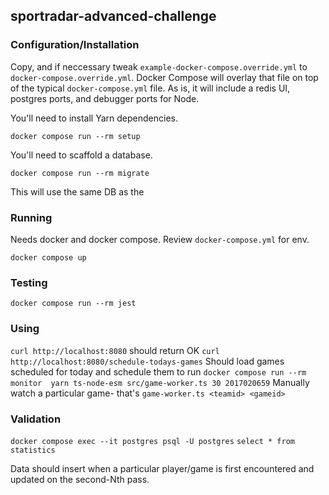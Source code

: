 ## sportradar-advanced-challenge

### Configuration/Installation
Copy, and if neccessary tweak `example-docker-compose.override.yml` to `docker-compose.override.yml`.  Docker Compose will overlay that file on top of the typical `docker-compose.yml` file. As is, it will include a redis UI, postgres ports, and debugger ports for Node.

You'll need to install Yarn dependencies.

`docker compose run --rm setup`

You'll need to scaffold a database.

`docker compose run --rm migrate`

This will use the same DB as the 

### Running

Needs docker and docker compose. Review `docker-compose.yml` for env.

```
docker compose up
```


### Testing

`docker compose run --rm jest`

### Using

`curl http://localhost:8080` should return OK
`curl http://localhost:8080/schedule-todays-games` Should load games scheduled for today and schedule them to run
`docker compose run --rm monitor  yarn ts-node-esm src/game-worker.ts 30 2017020659` Manually watch a particular game- that's `game-worker.ts <teamid> <gameid>`


### Validation

`docker compose exec --it postgres psql -U postgres`
`select * from statistics`

Data should insert when a particular player/game is first encountered and updated on the second-Nth pass.
